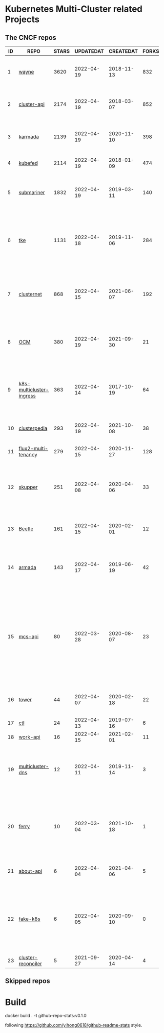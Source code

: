 # Kubernetes Multi-Cluster related Projects

<!--START_SECTION:github_repos-->
## The CNCF repos
| ID |                                            REPO                                             | STARS | UPDATEDAT  | CREATEDAT  | FORKSCOUNT |                                                                                                DESCRIPTIONS                                                                                                |
|----|---------------------------------------------------------------------------------------------|-------|------------|------------|------------|------------------------------------------------------------------------------------------------------------------------------------------------------------------------------------------------------------|
|  1 | [wayne](https://github.com/Qihoo360/wayne)                                                  |  3620 | 2022-04-19 | 2018-11-13 |        832 | Kubernetes multi-cluster management and publishing platform                                                                                                                                                |
|  2 | [cluster-api](https://github.com/kubernetes-sigs/cluster-api)                               |  2174 | 2022-04-19 | 2018-03-07 |        852 | Home for Cluster API, a subproject of sig-cluster-lifecycle                                                                                                                                                |
|  3 | [karmada](https://github.com/karmada-io/karmada)                                            |  2139 | 2022-04-19 | 2020-11-10 |        398 | Open, Multi-Cloud, Multi-Cluster Kubernetes Orchestration                                                                                                                                                  |
|  4 | [kubefed](https://github.com/kubernetes-sigs/kubefed)                                       |  2114 | 2022-04-19 | 2018-01-09 |        474 | Kubernetes Cluster Federation                                                                                                                                                                              |
|  5 | [submariner](https://github.com/submariner-io/submariner)                                   |  1832 | 2022-04-19 | 2019-03-11 |        140 | Connect all your Kubernetes clusters, no matter where they are in the world.                                                                                                                               |
|  6 | [tke](https://github.com/tkestack/tke)                                                      |  1131 | 2022-04-18 | 2019-11-06 |        284 | Native Kubernetes container management platform supporting multi-tenant and multi-cluster                                                                                                                  |
|  7 | [clusternet](https://github.com/clusternet/clusternet)                                      |   868 | 2022-04-15 | 2021-06-07 |        192 | Managing your Kubernetes clusters (including public, private, edge, etc) as easily as visiting the Internet ⎈                                                                                              |
|  8 | [OCM](https://github.com/open-cluster-management-io/OCM)                                    |   380 | 2022-04-19 | 2021-09-30 |         21 | Contains useful documentation on the OCM project. Report here if you found any issues in OCM.                                                                                                              |
|  9 | [k8s-multicluster-ingress](https://github.com/GoogleCloudPlatform/k8s-multicluster-ingress) |   363 | 2022-04-14 | 2017-10-19 |         64 | kubemci: Command line tool to configure L7 load balancers using multiple kubernetes clusters                                                                                                               |
| 10 | [clusterpedia](https://github.com/clusterpedia-io/clusterpedia)                             |   293 | 2022-04-19 | 2021-10-08 |         38 | The Encyclopedia of Kubernetes clusters                                                                                                                                                                    |
| 11 | [flux2-multi-tenancy](https://github.com/fluxcd/flux2-multi-tenancy)                        |   279 | 2022-04-15 | 2020-11-27 |        128 | Manage multi-tenant clusters with Flux                                                                                                                                                                     |
| 12 | [skupper](https://github.com/skupperproject/skupper)                                        |   251 | 2022-04-08 | 2020-04-06 |         33 | Skupper is an implementation of a Virtual Application Network, enabling rich hybrid cloud communication.                                                                                                   |
| 13 | [Beetle](https://github.com/Clivern/Beetle)                                                 |   161 | 2022-04-15 | 2020-02-01 |         12 | 🔥  Kubernetes multi-cluster deployment automation service.                                                                                                                                                |
| 14 | [armada](https://github.com/G-Research/armada)                                              |   143 | 2022-04-17 | 2019-06-19 |         42 | A multi-cluster batch queuing system for high-throughput workloads on Kubernetes.                                                                                                                          |
| 15 | [mcs-api](https://github.com/kubernetes-sigs/mcs-api)                                       |    80 | 2022-03-28 | 2020-08-07 |         23 | This repository hosts the Multi-Cluster Service APIs. Providers can import packages in this repo to ensure their multi-cluster service controller implementations will be compatible with MCS data planes. |
| 16 | [tower](https://github.com/kubesphere/tower)                                                |    44 | 2022-04-07 | 2020-02-18 |         22 | Proxy for multiple Kubernetes cluster communication                                                                                                                                                        |
| 17 | [ctl](https://github.com/wish/ctl)                                                          |    24 | 2022-04-13 | 2019-07-16 |          6 | multi-cluster kubectl                                                                                                                                                                                      |
| 18 | [work-api](https://github.com/kubernetes-sigs/work-api)                                     |    16 | 2022-04-15 | 2021-02-01 |         11 | Kubernetes Work API                                                                                                                                                                                        |
| 19 | [multicluster-dns](https://github.com/coredns/multicluster-dns)                             |    12 | 2022-04-11 | 2019-11-14 |          3 | An example of how to use the kubernetai plugin to do multicluster DNS-based service discovery                                                                                                              |
| 20 | [ferry](https://github.com/ferry-proxy/ferry)                                               |    10 | 2022-03-04 | 2021-10-18 |          1 | Ferry is a multi-cluster communication component of Kubernetes that supports mapping services from one cluster to another.                                                                                 |
| 21 | [about-api](https://github.com/kubernetes-sigs/about-api)                                   |     6 | 2022-04-04 | 2021-04-06 |          5 | A CRD for arbitrary properties about a cluster                                                                                                                                                             |
| 22 | [fake-k8s](https://github.com/wzshiming/fake-k8s)                                           |     6 | 2022-04-05 | 2020-09-10 |          0 | Run the fake k8s with docker-compose, It can be used as an alternative to Kind in some scenarios where you don’t need to actually run the Pod                                                              |
| 23 | [cluster-reconciler](https://github.com/vllry/cluster-reconciler)                           |     5 | 2021-09-27 | 2020-04-14 |          4 | cluster-reconciler                                                                                                                                                                                         |



## Skipped repos
<!--END_SECTION:github_repos-->

# Build

docker build . -t github-repo-stats:v0.1.0

following https://github.com/yihong0618/github-readme-stats style.
